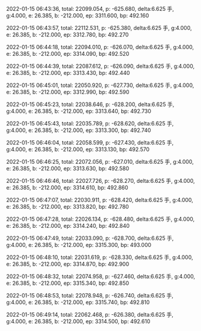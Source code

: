 2022-01-15 06:43:36, total: 22099.054, p: -625.680, delta:6.625 手, g:4.000, e: 26.385, b: -212.000, ep: 3311.600, bp: 492.160

2022-01-15 06:43:57, total: 22112.531, p: -625.380, delta:6.625 手, g:4.000, e: 26.385, b: -212.000, ep: 3312.780, bp: 492.270

2022-01-15 06:44:18, total: 22094.010, p: -626.070, delta:6.625 手, g:4.000, e: 26.385, b: -212.000, ep: 3314.090, bp: 492.520

2022-01-15 06:44:39, total: 22087.612, p: -626.090, delta:6.625 手, g:4.000, e: 26.385, b: -212.000, ep: 3313.430, bp: 492.440

2022-01-15 06:45:01, total: 22050.920, p: -627.730, delta:6.625 手, g:4.000, e: 26.385, b: -212.000, ep: 3312.990, bp: 492.590

2022-01-15 06:45:23, total: 22038.646, p: -628.200, delta:6.625 手, g:4.000, e: 26.385, b: -212.000, ep: 3313.640, bp: 492.730

2022-01-15 06:45:43, total: 22035.789, p: -628.620, delta:6.625 手, g:4.000, e: 26.385, b: -212.000, ep: 3313.300, bp: 492.740

2022-01-15 06:46:04, total: 22058.599, p: -627.430, delta:6.625 手, g:4.000, e: 26.385, b: -212.000, ep: 3313.130, bp: 492.570

2022-01-15 06:46:25, total: 22072.056, p: -627.010, delta:6.625 手, g:4.000, e: 26.385, b: -212.000, ep: 3313.630, bp: 492.580

2022-01-15 06:46:46, total: 22027.726, p: -628.270, delta:6.625 手, g:4.000, e: 26.385, b: -212.000, ep: 3314.610, bp: 492.860

2022-01-15 06:47:07, total: 22030.911, p: -628.420, delta:6.625 手, g:4.000, e: 26.385, b: -212.000, ep: 3313.820, bp: 492.780

2022-01-15 06:47:28, total: 22026.134, p: -628.480, delta:6.625 手, g:4.000, e: 26.385, b: -212.000, ep: 3314.240, bp: 492.840

2022-01-15 06:47:49, total: 22033.090, p: -628.700, delta:6.625 手, g:4.000, e: 26.385, b: -212.000, ep: 3315.300, bp: 493.000

2022-01-15 06:48:10, total: 22031.619, p: -628.330, delta:6.625 手, g:4.000, e: 26.385, b: -212.000, ep: 3314.870, bp: 492.900

2022-01-15 06:48:32, total: 22074.958, p: -627.460, delta:6.625 手, g:4.000, e: 26.385, b: -212.000, ep: 3315.340, bp: 492.850

2022-01-15 06:48:53, total: 22078.948, p: -626.740, delta:6.625 手, g:4.000, e: 26.385, b: -212.000, ep: 3315.740, bp: 492.810

2022-01-15 06:49:14, total: 22062.468, p: -626.380, delta:6.625 手, g:4.000, e: 26.385, b: -212.000, ep: 3314.500, bp: 492.610
